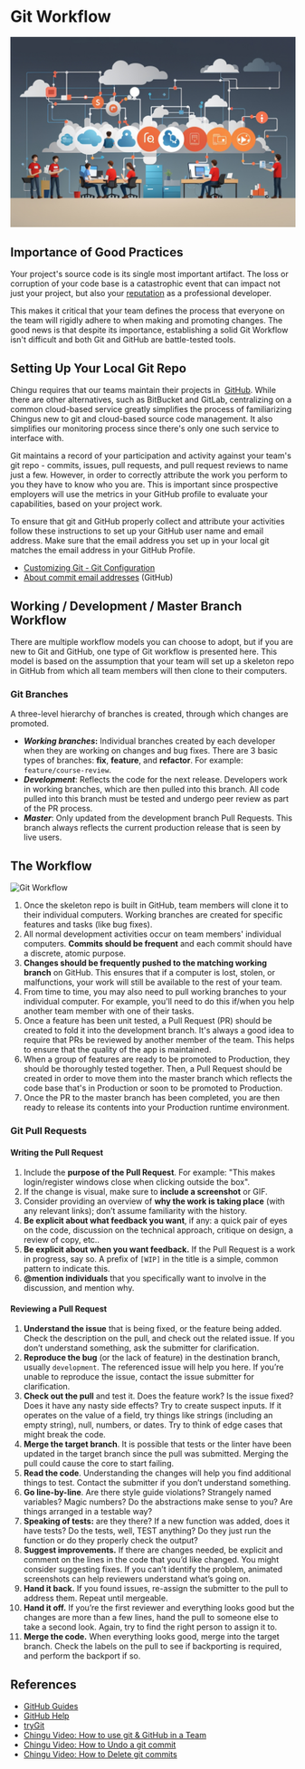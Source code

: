 # Git Workflow

![Team git/GitHub workflow](./assets/Team_git_workflow.jpeg)

## Importance of Good Practices

Your project's source code is its single most important artifact. The loss or 
corruption of your code base is a catastrophic event that can impact not just 
your project, but also your [reputation](https://about.gitlab.com/2017/02/01/gitlab-dot-com-database-incident/) as a professional developer.

This makes it critical that your team defines the process that everyone on the 
team will rigidly adhere to when making and promoting changes. The good news is 
that despite its importance, establishing a solid Git Workflow isn't difficult 
and both Git and GitHub are battle-tested tools.

## Setting Up Your Local Git Repo

Chingu requires that our teams maintain their projects in 
[GitHub](https://github.com/). While there are other alternatives, such as 
BitBucket and GitLab, centralizing on a common cloud-based service greatly 
simplifies the process of familiarizing Chingus new to git and cloud-based 
source code management. It also simplifies our monitoring process since there's 
only one such service to interface with.

Git maintains a record of your participation and activity against your team's git 
repo - commits, issues, pull requests, and pull request reviews to name just a 
few. However, in order to correctly attribute the work you perform to you they 
have to know who you are. This is important since prospective employers will 
use the metrics in your GitHub profile to evaluate your capabilities, based on 
your project work.

To ensure that git and GitHub properly collect and attribute your activities 
follow these instructions to set up your GitHub user name and email address. 
Make sure that the email address you set up in your local git matches the email 
address in your GitHub Profile.

- [Customizing Git - Git Configuration](https://git-scm.com/book/en/v2/Customizing-Git-Git-Configuration)
- [About commit email addresses](https://docs.github.com/en/github/setting-up-and-managing-your-github-user-account/setting-your-commit-email-address) (GitHub)

## Working / Development / Master Branch Workflow

There are multiple workflow models you can choose to adopt, but if you are new 
to Git and GitHub, one type of Git workflow is presented here. This model is 
based on the assumption that your team will set up a skeleton repo in GitHub 
from which all team members will then clone to their computers.

### Git Branches

A three-level hierarchy of branches is created, through which changes are 
promoted.

- ***Working branches*:** Individual branches created by each developer when 
they are working on changes and bug fixes. There are 3 basic types of 
branches: **fix**, **feature**, and **refactor**. For example: 
`feature/course-review`. 
- ***Development***: Reflects the code for the next release. Developers work in 
working branches, which are then pulled into this branch. All code pulled into 
this branch must be tested and undergo peer review as part of the PR process.
- ***Master***: Only updated from the development branch Pull Requests. This 
branch always reflects the current production release that is seen by live 
users.

## The Workflow

![Git Workflow](./assets/Using_Git_GitHub_in_a_Team.png)

1. Once the skeleton repo is built in GitHub, team members will clone it to their individual computers. Working branches are created for specific features and 
tasks (like bug fixes).
2. All normal development activities occur on team members' individual 
computers. **Commits should be frequent** and each commit should have a 
discrete, atomic purpose.
3. **Changes should be frequently pushed to the matching working branch** on 
GitHub. This ensures that if a computer is lost, stolen, or malfunctions, your 
work will still be available to the rest of your team.
4. From time to time, you may also need to pull working branches to your 
individual computer. For example, you'll need to do this if/when you help 
another team member with one of their tasks.
5. Once a feature has been unit tested, a Pull Request (PR) should be created 
to fold it into the development branch. It's always a good idea to require that 
PRs be reviewed by another member of the team. This helps to ensure that the 
quality of the app is maintained.
6. When a group of features are ready to be promoted to Production, they 
should be thoroughly tested together. Then, a Pull Request should be created 
in order to move them into the master branch which reflects the code base 
that's in Production or soon to be promoted to Production.
7. Once the PR to the master branch has been completed, you are then ready to 
release its contents into your Production runtime environment.

### Git Pull Requests

#### Writing the Pull Request

1. Include the **purpose of the Pull Request**. For example: "This makes login/register windows close when clicking outside the box".
2. If the change is visual, make sure to **include a screenshot** or GIF.
3. Consider providing an overview of **why the work is taking place** (with any relevant links); don’t assume familiarity with the history.
4. **Be explicit about what feedback you want**, if any: a quick pair of eyes on the code, discussion on the technical approach, critique on design, a review of copy, etc..
5. **Be explicit about when you want feedback.** If the Pull Request is a work in progress, say so. A prefix of `[WIP]` in the title is a simple, common pattern to indicate this.
6. **@mention individuals** that you specifically want to involve in the discussion, and mention why.

#### Reviewing a Pull Request

1. **Understand the issue** that is being fixed, or the feature being added. Check the description on the pull, and check out the related issue. If you don’t understand something, ask the submitter for clarification.
2. **Reproduce the bug** (or the lack of feature) in the destination branch, usually `development`. The referenced issue will help you here. If you’re unable to reproduce the issue, contact the issue submitter for clarification.
3. **Check out the pull** and test it. Does the feature work? Is the issue fixed? Does it have any nasty side effects? Try to create suspect inputs. If it operates on the value of a field, try things like strings (including an empty string), null, numbers, or dates. Try to think of edge cases that might break the code.
4. **Merge the target branch**. It is possible that tests or the linter have been updated in the target branch since the pull was submitted. Merging the pull could cause the core to start failing.
5. **Read the code**. Understanding the changes will help you find additional things to test. Contact the submitter if you don’t understand something.
6. **Go line-by-line**. Are there style guide violations? Strangely named variables? Magic numbers? Do the abstractions make sense to you? Are things arranged in a testable way?
7. **Speaking of tests:** are they there? If a new function was added, does it have tests? Do the tests, well, TEST anything? Do they just run the function or do they properly check the output?
8. **Suggest improvements.** If there are changes needed, be explicit and comment on the lines in the code that you’d like changed. You might consider suggesting fixes. If you can’t identify the problem, animated screenshots can help reviewers understand what’s going on.
9. **Hand it back.** If you found issues, re-assign the submitter to the pull to address them. Repeat until mergeable.
10. **Hand it off.** If you’re the first reviewer and everything looks good but the changes are more than a few lines, hand the pull to someone else to take a second look. Again, try to find the right person to assign it to.
11. **Merge the code.** When everything looks good, merge into the target branch. Check the labels on the pull to see if backporting is required, and perform the backport if so.

## References

- [GitHub Guides](https://guides.github.com/)
- [GitHub Help](https://help.github.com/)
- [tryGit](https://try.github.io/levels/1/challenges/1)
- [Chingu Video: How to use git & GitHub in a Team](https://youtu.be/0HizvYgNPA0)
- [Chingu Video: How to Undo a git commit](https://youtu.be/ZoIBdFuj8_M)
- [Chingu Video: How to Delete git commits](https://youtu.be/Wjd8iEcCSM4)
